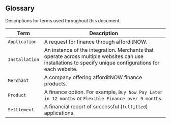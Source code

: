 ## Glossary

Descriptions for terms used throughout this document.

Term | Description
--- | ---
`Application` | A request for finance through afforditNOW.
`Installation` | An instance of the integration. Merchants that operate across multiple websites can use installations to specify unique configurations for each website.
`Merchant` | A company offering afforditNOW finance products.
`Product` | A finance option. For example, `Buy Now Pay Later in 12 months` or `Flexible Finance over 9 months`.
`Settlement` | A financial report of successful (`fulfilled`) applications.

